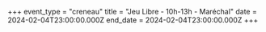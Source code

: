 +++
event_type = "creneau"
title = "Jeu Libre - 10h-13h - Maréchal"
date = 2024-02-04T23:00:00.000Z
end_date = 2024-02-04T23:00:00.000Z
+++

